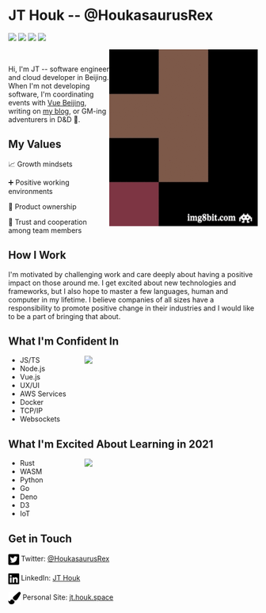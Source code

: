# JT Houk -- @HoukasaurusRex

[![](https://img.shields.io/badge/JavaScript-875%20commits-yellow.svg)](https://profile.codersrank.io/user/houkasaurusrex)
[![](https://img.shields.io/badge/TypeScript-34%20commits-blue.svg)](https://profile.codersrank.io/user/houkasaurusrex)
[![](https://img.shields.io/badge/Python-22%20commits-green.svg)](https://profile.codersrank.io/user/houkasaurusrex)
[![](https://img.shields.io/badge/Shell-121%20commits-grey.svg)](https://profile.codersrank.io/user/houkasaurusrex)

<a href="https://profile.codersrank.io/user/houkasaurusrex" target="_blank">
  <img src="https://cr-ss-service.azurewebsites.net/api/ScreenShot?widget=summary&username=houkasaurusrex&badges=4&show-avatar=true&branding=false&style=--header-bg-color:%23000;--border-radius:10px" alt="" width="350">
</a>

<img src="https://raw.githubusercontent.com/HoukasaurusRex/HoukasaurusRex/master/assets/8bitme.gif" alt="" align="right" width="300">

Hi, I'm JT -- software engineer and cloud developer in Beijing. When I'm not developing software, I'm coordinating events with [Vue Beijing](https://twitter.com/beijing_vue), writing on [my blog](https://jt.houk.space), or GM-ing adventurers in D&D 🐲.

## My Values

📈 Growth mindsets

➕ Positive working environments

👏 Product ownership

🤝 Trust and cooperation among team members

## How I Work

I'm motivated by challenging work and care deeply about having a positive impact on those around me. I get excited about new technologies and frameworks, but I also hope to master a few languages, human and computer in my lifetime. I believe companies of all sizes have a responsibility to promote positive change in their industries and I would like to be a part of bringing that about.

## What I'm Confident In

<a href="https://github.com/HoukasaurusRex?tab=repositories" target="_blank">
  <img src="https://github-readme-stats.vercel.app/api?username=HoukasaurusRex&count_private=true&show_icons=true&theme=radical" width="350" align="right">
</a>



* JS/TS
* Node.js
* Vue.js
* UX/UI
* AWS Services
* Docker
* TCP/IP
* Websockets

## What I'm Excited About Learning in 2021

<a href="https://wakatime.com/@HoukasaurusRex" target="_blank">
  <img src="https://github-readme-stats.vercel.app/api/top-langs/?username=HoukasaurusRex&layout=compact&theme=radical" align="right" width="350">
</a>

* Rust
* WASM
* Python
* Go
* Deno
* D3
* IoT

## Get in Touch

<img src="https://raw.githubusercontent.com/HoukasaurusRex/HoukasaurusRex/master/assets/twitter-square-brands.svg" alt="" height="25" align="center"> Twitter: [@HoukasaurusRex](https://twitter.com/HoukasaurusRex)

<img src="https://raw.githubusercontent.com/HoukasaurusRex/HoukasaurusRex/master/assets/linkedin-brands.svg" alt="" height="25" align="center">  LinkedIn: [JT Houk](https://www.linkedin.com/in/jt-houk/)

<img src="https://raw.githubusercontent.com/HoukasaurusRex/HoukasaurusRex/master/assets/paint-brush-solid.svg" alt="" height="25" align="center">  Personal Site: [jt.houk.space](https://jt.houk.space/about/)

